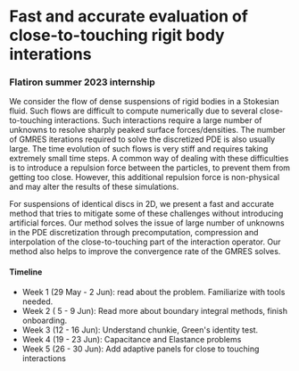 # Fast and accurate evaluation of close-to-touching rigit body interations
### Flatiron summer 2023 internship

We consider the flow of dense suspensions of rigid bodies in a Stokesian fluid. Such flows are difficult to compute numerically due to several close-to-touching interactions. Such interactions require a large number of unknowns to resolve sharply peaked surface forces/densities. The number of GMRES iterations required to solve the discretized PDE is also usually large. The time evolution of such flows is very stiff and requires taking extremely small time steps. A common way of dealing with these difficulties is to introduce a repulsion force between the particles, to prevent them from getting too close. However, this additional repulsion force is non-physical and may alter the results of these simulations.

For suspensions of identical discs in 2D, we present a fast and accurate method that tries to mitigate some of these challenges without introducing artificial forces. Our method solves the issue of large number of unknowns in the PDE discretization through precomputation, compression and interpolation of the close-to-touching part of the interaction operator. Our method also helps to improve the convergence rate of the GMRES solves.





#### Timeline

  - Week 1 (29 May - 2 Jun): read about the problem. Familiarize with tools needed.
  - Week 2 ( 5 - 9 Jun): Read more about boundary integral methods, finish onboarding.
  - Week 3 (12 - 16 Jun): Understand chunkie, Green's identity test.
  - Week 4 (19 - 23 Jun): Capacitance and Elastance problems
  - Week 5 (26 - 30 Jun): Add adaptive panels for close to touching interactions
